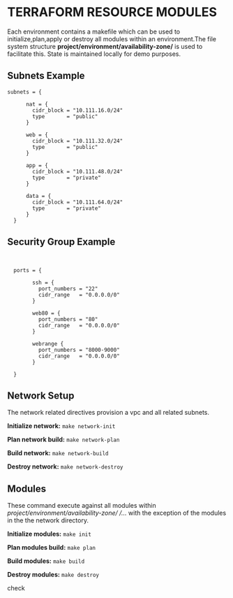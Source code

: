 # TERRAFORM RESOURCE MODULES #


Each environment contains a makefile which can be used to initialize,plan,apply or destroy all modules within an environment.The file system structure **project/environment/availability-zone/** is used to facilitate this. State is maintained locally for demo purposes. 


## Subnets Example

<pre><code>subnets = {
     
      nat = {
        cidr_block = "10.111.16.0/24"
        type       = "public"
      }

      web = {
        cidr_block = "10.111.32.0/24"
        type       = "public"
      }
          
      app = {
        cidr_block = "10.111.48.0/24"
        type       = "private"
      }
      
      data = {
        cidr_block = "10.111.64.0/24"
        type       = "private"
      }
  }</code></pre>


## Security Group Example

<pre><code> 

  ports = {
        
        ssh = {
          port_numbers = "22"
          cidr_range   = "0.0.0.0/0"
        }

        web80 = {
          port_numbers = "80"
          cidr_range   = "0.0.0.0/0"
        }

        webrange {
          port_numbers = "8000-9000"
          cidr_range   = "0.0.0.0/0"
        }
        
  }</code></pre>

## Network Setup

The network related directives provision a vpc and all related subnets. 

**Initialize network:** `make network-init`

**Plan network build:** `make network-plan`

**Build network:** `make network-build`

**Destroy network:** `make network-destroy`


## Modules 

These command execute against all modules within *project/environment/availability-zone/
/...* with the exception of the modules in the the network directory.


**Initialize modules:** `make init`

**Plan modules build:** `make plan`

**Build modules:** `make build`

**Destroy modules:** `make destroy`


check